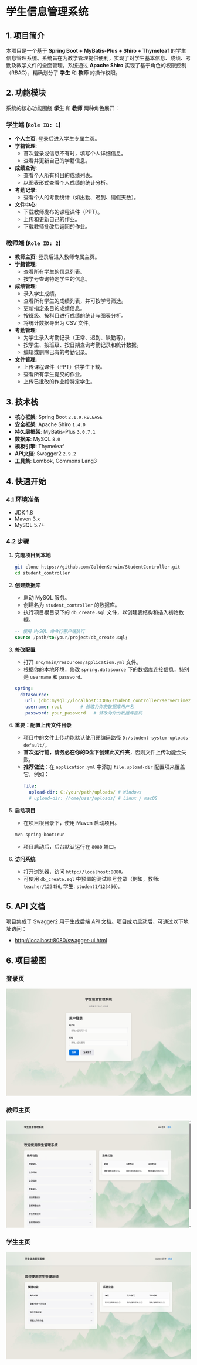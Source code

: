 # 学生信息管理系统

## 1. 项目简介

本项目是一个基于 **Spring Boot + MyBatis-Plus + Shiro + Thymeleaf** 的学生信息管理系统。系统旨在为教学管理提供便利，实现了对学生基本信息、成绩、考勤及教学文件的全面管理。系统通过 **Apache Shiro** 实现了基于角色的权限控制（RBAC），精确划分了 **学生** 和 **教师** 的操作权限。

## 2. 功能模块

系统的核心功能围绕 **学生** 和 **教师** 两种角色展开：

### 学生端 (`Role ID: 1`)

-   **个人主页**: 登录后进入学生专属主页。
-   **学籍管理**:
    -   首次登录或信息不有时，填写个人详细信息。
    -   查看并更新自己的学籍信息。
-   **成绩查询**:
    -   查看个人所有科目的成绩列表。
    -   以图表形式查看个人成绩的统计分析。
-   **考勤记录**:
    -   查看个人的考勤统计（如出勤、迟到、请假天数）。
-   **文件中心**:
    -   下载教师发布的课程课件（PPT）。
    -   上传和更新自己的作业。
    -   下载教师批改后返回的作业。

### 教师端 (`Role ID: 2`)

-   **教师主页**: 登录后进入教师专属主页。
-   **学籍管理**:
    -   查看所有学生的信息列表。
    -   按学号查询特定学生的信息。
-   **成绩管理**:
    -   录入学生成绩。
    -   查看所有学生的成绩列表，并可按学号筛选。
    -   更新指定条目的成绩信息。
    -   按班级、按科目进行成绩的统计与图表分析。
    -   将统计数据导出为 CSV 文件。
-   **考勤管理**:
    -   为学生录入考勤记录（正常、迟到、缺勤等）。
    -   按学生、按班级、按日期查询考勤记录和统计数据。
    -   编辑或删除已有的考勤记录。
-   **文件管理**:
    -   上传课程课件（PPT）供学生下载。
    -   查看所有学生提交的作业。
    -   上传已批改的作业给特定学生。

## 3. 技术栈

-   **核心框架**: Spring Boot `2.1.9.RELEASE`
-   **安全框架**: Apache Shiro `1.4.0`
-   **持久层框架**: MyBatis-Plus `3.0.7.1`
-   **数据库**: MySQL `8.0`
-   **模板引擎**: Thymeleaf
-   **API文档**: Swagger2 `2.9.2`
-   **工具集**: Lombok, Commons Lang3

## 4. 快速开始

### 4.1 环境准备

-   JDK 1.8
-   Maven 3.x
-   MySQL 5.7+

### 4.2 步骤

1.  **克隆项目到本地**
    ```bash
    git clone https://github.com/GoldenKerwin/StudentController.git
    cd student_controller
    ```

2.  **创建数据库**
    -   启动 MySQL 服务。
    -   创建名为 `student_controller` 的数据库。
    -   执行项目根目录下的 `db_create.sql` 文件，以创建表结构和插入初始数据。
      ```sql
      -- 使用 MySQL 命令行客户端执行
      source /path/to/your/project/db_create.sql;
      ```

3.  **修改配置**
    -   打开 `src/main/resources/application.yml` 文件。
    -   根据你的本地环境，修改 `spring.datasource` 下的数据库连接信息，特别是 `username` 和 `password`。
      ```yaml
      spring:
        datasource:
          url: jdbc:mysql://localhost:3306/student_controller?serverTimezone=UTC&useUnicode=true&characterEncoding=utf-8
          username: root       # 修改为你的数据库用户名
          password: your_password   # 修改为你的数据库密码
      ```

4.  **重要：配置上传文件目录**
    -   项目中的文件上传功能默认使用硬编码路径 `D:/student-system-uploads-default/`。
    -   **首次运行前，请务必在你的D盘下创建此文件夹**，否则文件上传功能会失败。
    -   **推荐做法**：在 `application.yml` 中添加 `file.upload-dir` 配置项来覆盖它，例如：
        ```yaml
        file:
          upload-dir: C:/your/path/uploads/ # Windows
          # upload-dir: /home/user/uploads/ # Linux / macOS
        ```

5.  **启动项目**
    -   在项目根目录下，使用 Maven 启动项目。
    ```bash
    mvn spring-boot:run
    ```
    -   项目启动后，后台默认运行在 `8080` 端口。

6.  **访问系统**
    -   打开浏览器，访问 `http://localhost:8080`。
    -   可使用 `db_create.sql` 中预置的测试账号登录（例如，教师: `teacher/123456`, 学生: `student1/123456`）。

## 5. API 文档

项目集成了 Swagger2 用于生成后端 API 文档。项目成功启动后，可通过以下地址访问：

-   [http://localhost:8080/swagger-ui.html](http://localhost:8080/swagger-ui.html)

## 6. 项目截图


### 登录页
![登录页](img/login.png)

### 教师主页
![教师主页](img/teach_index.png)

### 学生主页
![学生主页](img/stu_index.png) 